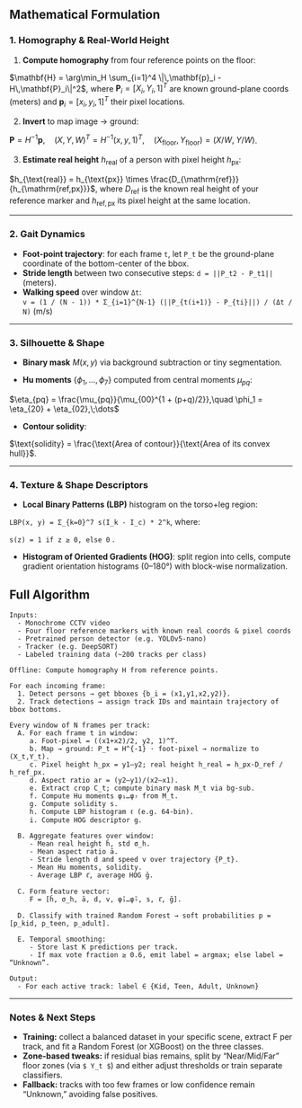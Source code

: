 ## Mathematical Formulation

### 1. Homography & Real-World Height

1. **Compute homography** from four reference points on the floor:

  $\mathbf{H} = \arg\min_H \sum_{i=1}^4 \|\,\mathbf{p}_i - H\,\mathbf{P}_i\|^2$,
   where $\mathbf{P}_i = [X_i, Y_i, 1]^T$ are known ground-plane coords (meters) and $\mathbf{p}_i = [x_i, y_i, 1]^T$ their pixel locations.

2. **Invert** to map image → ground:

  $\mathbf{P} = H^{-1}\mathbf{p},\quad (X,Y,W)^T = H^{-1}(x,y,1)^T,\quad (X_{\text{floor}}, Y_{\text{floor}}) = (X/W,\;Y/W)$.

3. **Estimate real height** $h_{\text{real}}$ of a person with pixel height $h_{\text{px}}$:

  $h_{\text{real}} = h_{\text{px}} \times \frac{D_{\mathrm{ref}}}{h_{\mathrm{ref,px}}}$,
   where $D_{\mathrm{ref}}$ is the known real height of your reference marker and $h_{\mathrm{ref,px}}$ its pixel height at the same location.

---

### 2. Gait Dynamics

* **Foot-point trajectory**: for each frame `t`, let `P_t` be the ground-plane coordinate of the bottom-center of the bbox.
* **Stride length** between two consecutive steps: `d = ||P_t2 - P_t1||` (meters).
* **Walking speed** over window `Δt`:  
  `v = (1 / (N - 1)) * Σ_{i=1}^{N-1} (||P_{t(i+1)} - P_{ti}||) / (Δt / N)` (m/s)



---

### 3. Silhouette & Shape

* **Binary mask** $M(x,y)$ via background subtraction or tiny segmentation.

* **Hu moments** $\{\phi_1,\dots,\phi_7\}$ computed from central moments $\mu_{pq}$:

 $\eta_{pq} = \frac{\mu_{pq}}{\mu_{00}^{1 + (p+q)/2}},\quad \phi_1 = \eta_{20} + \eta_{02},\;\dots$

* **Contour solidity**:

 $\text{solidity} = \frac{\text{Area of contour}}{\text{Area of its convex hull}}$.

---

### 4. Texture & Shape Descriptors

* **Local Binary Patterns (LBP)** histogram on the torso+leg region:

`LBP(x, y) = Σ_{k=0}^7 s(I_k - I_c) * 2^k`, where:

`s(z) = 1 if z ≥ 0, else 0`
.

* **Histogram of Oriented Gradients (HOG)**: split region into cells, compute gradient orientation histograms ($0–180°$) with block-wise normalization.


## Full Algorithm

```text
Inputs:
  - Monochrome CCTV video
  - Four floor reference markers with known real coords & pixel coords
  - Pretrained person detector (e.g. YOLOv5-nano)
  - Tracker (e.g. DeepSORT)
  - Labeled training data (~200 tracks per class)

Offline: Compute homography H from reference points.

For each incoming frame:
  1. Detect persons → get bboxes {b_i = (x1,y1,x2,y2)}.
  2. Track detections → assign track IDs and maintain trajectory of bbox bottoms.

Every window of N frames per track:
  A. For each frame t in window:
     a. Foot-pixel = ((x1+x2)/2, y2, 1)^T.
     b. Map → ground: P_t = H^{-1} · foot-pixel → normalize to (X_t,Y_t).
     c. Pixel height h_px = y1–y2; real height h_real = h_px·D_ref / h_ref_px.
     d. Aspect ratio ar = (y2–y1)/(x2–x1).
     e. Extract crop C_t; compute binary mask M_t via bg-sub.
     f. Compute Hu moments φ₁…φ₇ from M_t.
     g. Compute solidity s.
     h. Compute LBP histogram ℓ (e.g. 64-bin).
     i. Compute HOG descriptor g.

  B. Aggregate features over window:
     - Mean real height ĥ, std σ_h.
     - Mean aspect ratio ā.
     - Stride length d and speed v over trajectory {P_t}.
     - Mean Hu moments, solidity.
     - Average LBP ℓ̄, average HOG ḡ.

  C. Form feature vector:
     F = [ĥ, σ_h, ā, d, v, φ̄₁…φ̄₇, s, ℓ̄, ḡ].

  D. Classify with trained Random Forest → soft probabilities p = [p_kid, p_teen, p_adult].

  E. Temporal smoothing:
     - Store last K predictions per track.
     - If max vote fraction ≥ 0.6, emit label = argmax; else label = “Unknown”.

Output:
  - For each active track: label ∈ {Kid, Teen, Adult, Unknown}
```

---

### Notes & Next Steps

* **Training:** collect a balanced dataset in your specific scene, extract F per track, and fit a Random Forest (or XGBoost) on the three classes.
* **Zone-based tweaks:** if residual bias remains, split by “Near/Mid/Far” floor zones (via `$ Y_t $`) and either adjust thresholds or train separate classifiers.
* **Fallback:** tracks with too few frames or low confidence remain “Unknown,” avoiding false positives.

